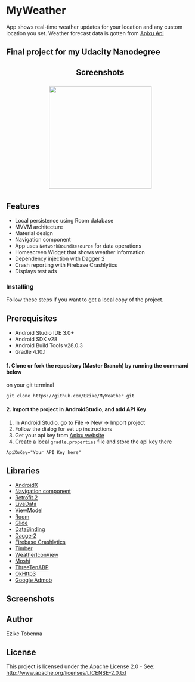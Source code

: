 # MyWeather
App shows real-time weather updates for your location and any custom location you set.
Weather forecast data is gotten from [Apixu Api](https://www.apixu.com/api.aspx)

## Final project for my Udacity Nanodegree

<h2 align="center">Screenshots</h2>
<h4 align="center">
<img src="https://res.cloudinary.com/diixxqjcx/image/upload/v1554216525/Nexus_5x-Screenshot1.png" vspace="5" align= "center" width=275 >


## Features
* Local persistence using Room database
* MVVM architecture
* Material design
* Navigation component
* App uses `NetworkBoundResource` for data operations
* Homescreen Widget that shows weather information
* Dependency injection with Dagger 2
* Crash reporting with Firebase Crashlytics
* Displays test ads

### Installing
Follow these steps if you want to get a local copy of the project.

## Prerequisites
*   Android Studio IDE 3.0+
*   Android SDK v28
*   Android Build Tools v28.0.3
*   Gradle 4.10.1

#### 1. Clone or fork the repository (Master Branch) by running the command below
on your git terminal
```
git clone https://github.com/Ezike/MyWeather.git
```

#### 2. Import the project in AndroidStudio, and add API Key
1.  In Android Studio, go to File -> New -> Import project
2.  Follow the dialog for set up instructions
3.  Get your api key from [Apixu website](https://www.apixu.com/api.aspx)
4.  Create a local `gradle.properties` file and store the api key there

```
ApiXuKey="Your API Key here"
```

## Libraries
*   [AndroidX](https://developer.android.com/jetpack/androidx/)
*   [Navigation component](https://developer.android.com/guide/navigation)
*   [Retrofit 2](https://github.com/square/retrofit)
*   [LiveData](https://developer.android.com/topic/libraries/architecture/livedata)
*   [ViewModel](https://developer.android.com/topic/libraries/architecture/viewmodel)
*   [Room](https://developer.android.com/topic/libraries/architecture/room)
*   [Glide](https://github.com/bumptech/glide)
*   [DataBinding](https://developer.android.com/topic/libraries/data-binding)
*   [Dagger2](https://google.github.io/dagger/users-guide)
*   [Firebase Crashlytics](https://firebase.google.com/docs/crashlytics/get-started)
*   [Timber](https://github.com/JakeWharton/timber)
*   [WeatherIconView](https://github.com/pwittchen/WeatherIconView)
*   [Moshi](https://github.com/square/moshi)
*   [ThreeTenABP](https://github.com/JakeWharton/ThreeTenABP)
*   [OkHttp3](https://square.github.io/okhttp)
*   [Google Admob](https://developers.google.com/admob/android/quick-start)

<h2 align="left">Screenshots</h2>
<h4 align="center">

## Author
Ezike Tobenna

## License
This project is licensed under the Apache License 2.0 - See: http://www.apache.org/licenses/LICENSE-2.0.txt


